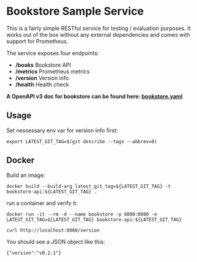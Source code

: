 # Bookstore Sample Service
This is a fairly simple RESTful service for testing / evaluation purposes. It works out of the box without any external dependencies and comes with support for Prometheus.

The service exposes four endpoints:

- **/books**    Bookstore API
- **/metrics**  Prometheus metrics
- **/version**  Version info
- **/health**   Health check

**A OpenAPI v3 doc for bookstore can be found here: [bookstore.yaml](api/bookstore.yaml)**

## Usage
Set nessessary env var for version info first:
```
export LATEST_GIT_TAG=$(git describe --tags --abbrev=0)
```

## Docker
Build an image:
```
docker build --build-arg latest_git_tag=${LATEST_GIT_TAG} -t bookstore-api:${LATEST_GIT_TAG} .
```
run a container and verify it:
```
docker run -it --rm -d --name bookstore -p 8080:8080 -e LATEST_GIT_TAG=${LATEST_GIT_TAG} bookstore-api:${LATEST_GIT_TAG}

curl http://localhost:8080/version
```
You should see a JSON object like this:
```
{"version":"v0.2.1"}
```
